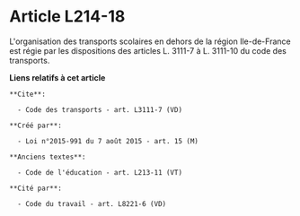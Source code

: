 # Article L214-18

L'organisation des transports scolaires en dehors de la région Ile-de-France est régie par les dispositions des articles L.
3111-7 à L. 3111-10 du code des transports.

**Liens relatifs à cet article**

	**Cite**:

	  - Code des transports - art. L3111-7 (VD)

	**Créé par**:

	  - Loi n°2015-991 du 7 août 2015 - art. 15 (M)

	**Anciens textes**:

	  - Code de l'éducation - art. L213-11 (VT)

	**Cité par**:

	  - Code du travail - art. L8221-6 (VD)
